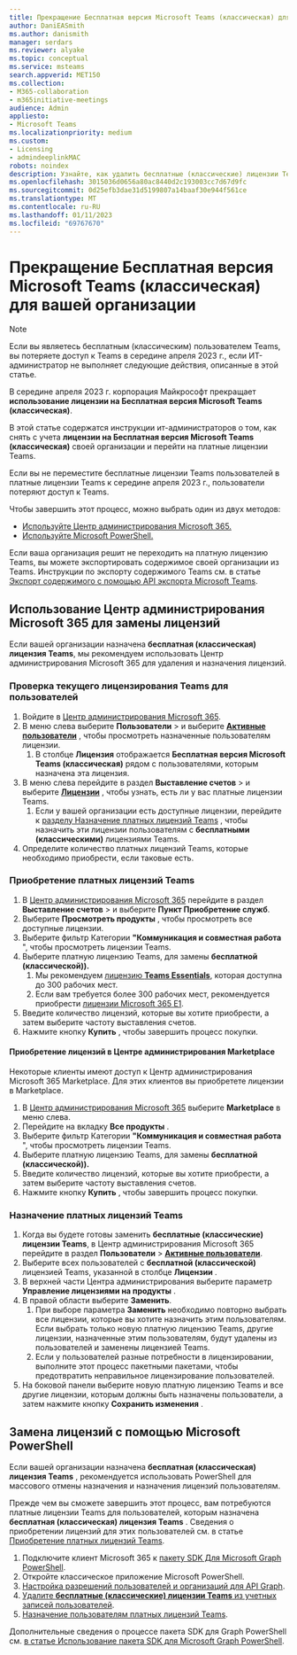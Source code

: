 ```yaml
---
title: Прекращение Бесплатная версия Microsoft Teams (классическая) для вашей организации
author: DaniEASmith
ms.author: danismith
manager: serdars
ms.reviewer: alyake
ms.topic: conceptual
ms.service: msteams
search.appverid: MET150
ms.collection:
- M365-collaboration
- m365initiative-meetings
audience: Admin
appliesto:
- Microsoft Teams
ms.localizationpriority: medium
ms.custom:
- Licensing
- admindeeplinkMAC
robots: noindex
description: Узнайте, как удалить бесплатные (классические) лицензии Teams и назначить платные лицензии Teams пользователям вашей организации.
ms.openlocfilehash: 3015036d0656a80ac8440d2c193003cc7d67d9fc
ms.sourcegitcommit: 0d25efb3dae31d5199807a14baaf30e944f561ce
ms.translationtype: MT
ms.contentlocale: ru-RU
ms.lasthandoff: 01/11/2023
ms.locfileid: "69767670"
---
```

# <a name="retire-microsoft-teams-free-classic-for-your-organization"></a>Прекращение Бесплатная версия Microsoft Teams (классическая) для вашей организации

> [!NOTE]
> Если вы являетесь бесплатным (классическим) пользователем Teams, вы потеряете доступ к Teams в середине апреля 2023 г., если ИТ-администратор не выполняет следующие действия, описанные в этой статье.

В середине апреля 2023 г. корпорация Майкрософт прекращает **использование лицензии на Бесплатная версия Microsoft Teams (классическая)**.

В этой статье содержатся инструкции ит-администраторов о том, как снять с учета **лицензии на Бесплатная версия Microsoft Teams (классическая)** своей организации и перейти на платные лицензии Teams.

Если вы не переместите бесплатные лицензии Teams пользователей в платные лицензии Teams к середине апреля 2023 г., пользователи потеряют доступ к Teams.

Чтобы завершить этот процесс, можно выбрать один из двух методов:

- [Используйте Центр администрирования Microsoft 365.](#use-microsoft-365-admin-center-to-replace-licenses)
- [Используйте Microsoft PowerShell.](#use-microsoft-powershell-to-replace-licenses)

Если ваша организация решит не переходить на платную лицензию Teams, вы можете экспортировать содержимое своей организации из Teams. Инструкции по экспорту содержимого Teams см. в статье [Экспорт содержимого с помощью API экспорта Microsoft Teams](/microsoftteams/export-teams-content).

## <a name="use-microsoft-365-admin-center-to-replace-licenses"></a>Использование Центр администрирования Microsoft 365 для замены лицензий

Если вашей организации назначена **бесплатная (классическая) лицензия Teams**, мы рекомендуем использовать Центр администрирования Microsoft 365 для удаления и назначения лицензий.

### <a name="check-users-current-teams-licensing"></a>Проверка текущего лицензирования Teams для пользователей

1. Войдите в [Центр администрирования Microsoft 365](https://go.microsoft.com/fwlink/p/?linkid=2024339).
1. В меню слева выберите **Пользователи** > и выберите [**Активные пользователи**](https://go.microsoft.com/fwlink/p/?linkid=834822) , чтобы просмотреть назначенные пользователям лицензии.
    1. В столбце **Лицензия** отображается **Бесплатная версия Microsoft Teams (классическая)** рядом с пользователями, которым назначена эта лицензия.
1. В меню слева перейдите в раздел **Выставление счетов** > и выберите [**Лицензии**](https://go.microsoft.com/fwlink/p/?linkid=842264) , чтобы узнать, есть ли у вас платные лицензии Teams.
    1. Если у вашей организации есть доступные лицензии, перейдите к [разделу Назначение платных лицензий Teams](#assign-paid-teams-licenses) , чтобы назначить эти лицензии пользователям с **бесплатными (классическими)** лицензиями Teams.
1. Определите количество платных лицензий Teams, которые необходимо приобрести, если таковые есть.

### <a name="purchase-paid-teams-licenses"></a>Приобретение платных лицензий Teams

1. В [Центр администрирования Microsoft 365](https://go.microsoft.com/fwlink/p/?linkid=2024339) перейдите в раздел **Выставление счетов** > и выберите **Пункт Приобретение служб**.
1. Выберите **Просмотреть продукты** , чтобы просмотреть все доступные лицензии.
1. Выберите фильтр Категории **"Коммуникация и совместная работа** ", чтобы просмотреть лицензии Teams.
1. Выберите платную лицензию Teams, для замены **бесплатной (классической)).**
    1. Мы рекомендуем [лицензию **Teams Essentials**](https://admin.microsoft.com/adminportal/home#/catalog/offer-details/microsoft-teams-essentials-aad-identity-/2D7C59AC-F814-43E0-8E8E-E4EA91A09CAF), которая доступна до 300 рабочих мест.
    1. Если вам требуется более 300 рабочих мест, рекомендуется приобрести [лицензии Microsoft 365 E1](https://admin.microsoft.com/Adminportal/Home#/catalog/offer-details/office-365-e1/CF4A479A-2119-4EF2-83D1-37CF8460EADA).
1. Введите количество лицензий, которые вы хотите приобрести, а затем выберите частоту выставления счетов.
1. Нажмите кнопку **Купить** , чтобы завершить процесс покупки.

#### <a name="purchase-licenses-in-the-admin-center-marketplace"></a>Приобретение лицензий в Центре администрирования Marketplace

Некоторые клиенты имеют доступ к Центр администрирования Microsoft 365 Marketplace. Для этих клиентов вы приобретете лицензии в Marketplace.

1. В [Центр администрирования Microsoft 365](https://go.microsoft.com/fwlink/p/?linkid=2024339) выберите **Marketplace** в меню слева.
1. Перейдите на вкладку **Все продукты** .
1. Выберите фильтр Категории **"Коммуникация и совместная работа** ", чтобы просмотреть лицензии Teams.
1. Выберите платную лицензию Teams, для замены **бесплатной (классической)).**
1. Введите количество лицензий, которые вы хотите приобрести, а затем выберите частоту выставления счетов.
1. Нажмите кнопку **Купить** , чтобы завершить процесс покупки.

### <a name="assign-paid-teams-licenses"></a>Назначение платных лицензий Teams

1. Когда вы будете готовы заменить **бесплатные (классические) лицензии Teams**, в Центр администрирования Microsoft 365 перейдите в раздел **Пользователи** > [**Активные пользователи**](https://admin.microsoft.com/adminportal/home#/users).
1. Выберите всех пользователей с **бесплатной (классической)** лицензией Teams, указанной в столбце **Лицензии** .
1. В верхней части Центра администрирования выберите параметр **Управление лицензиями на продукты** .
1. В правой области выберите **Заменить**.
    1. При выборе параметра **Заменить** необходимо повторно выбрать все лицензии, которые вы хотите назначить этим пользователям. Если выбрать только новую платную лицензию Teams, другие лицензии, назначенные этим пользователям, будут удалены из пользователей и заменены лицензией Teams.
    1. Если у пользователей разные потребности в лицензировании, выполните этот процесс пакетными пакетами, чтобы предотвратить неправильное лицензирование пользователей.
1. На боковой панели выберите новую платную лицензию Teams и все другие лицензии, которым должны быть назначены пользователи, а затем нажмите кнопку **Сохранить изменения** .

## <a name="use-microsoft-powershell-to-replace-licenses"></a>Замена лицензий с помощью Microsoft PowerShell

Если вашей организации назначена **бесплатная (классическая) лицензия Teams** , рекомендуется использовать PowerShell для массового отмены назначения и назначения лицензий пользователям.

Прежде чем вы сможете завершить этот процесс, вам потребуются платные лицензии Teams для пользователей, которым назначена **бесплатная (классическая) лицензия Teams** . Сведения о приобретении лицензий для этих пользователей см. в статье [Приобретение платных лицензий Teams](#purchase-paid-teams-licenses).

1. Подключите клиент Microsoft 365 к [пакету SDK Для Microsoft Graph PowerShell](/powershell/microsoftgraph/get-started).
1. Откройте классическое приложение Microsoft PowerShell.
1. [Настройка разрешений пользователей и организаций для API Graph](/microsoft-365/enterprise/remove-licenses-from-user-accounts-with-microsoft-365-powershell#use-the-microsoft-graph-powershell-sdk).
1. [Удалите **бесплатные (классические) лицензии Teams** из учетных записей пользователей](/microsoft-365/enterprise/remove-licenses-from-user-accounts-with-microsoft-365-powershell#removing-licenses-from-user-accounts).
1. [Назначение пользователям платных лицензий Teams](/microsoft-365/enterprise/assign-licenses-to-user-accounts-with-microsoft-365-powershell#assigning-licenses-to-user-accounts).

Дополнительные сведения о процессе пакета SDK для Graph PowerShell см. [в статье Использование пакета SDK для Microsoft Graph PowerShell](/microsoft-365/enterprise/view-licenses-and-services-with-microsoft-365-powershell).
